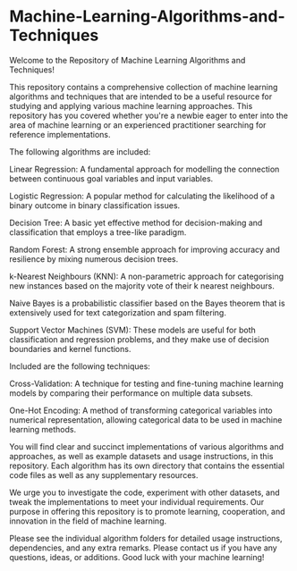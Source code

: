 # Machine-Learning-Algorithms-and-Techniques
Welcome to the Repository of Machine Learning Algorithms and Techniques!

This repository contains a comprehensive collection of machine learning algorithms and techniques that are intended to be a useful resource for studying and applying various machine learning approaches. This repository has you covered whether you're a newbie eager to enter into the area of machine learning or an experienced practitioner searching for reference implementations.


The following algorithms are included:

Linear Regression: A fundamental approach for modelling the connection between continuous goal variables and input variables.

Logistic Regression: A popular method for calculating the likelihood of a binary outcome in binary classification issues.

Decision Tree: A basic yet effective method for decision-making and classification that employs a tree-like paradigm.

Random Forest: A strong ensemble approach for improving accuracy and resilience by mixing numerous decision trees.

k-Nearest Neighbours (KNN): A non-parametric approach for categorising new instances based on the majority vote of their k nearest neighbours.

Naive Bayes is a probabilistic classifier based on the Bayes theorem that is extensively used for text categorization and spam filtering.

Support Vector Machines (SVM): These models are useful for both classification and regression problems, and they make use of decision boundaries and kernel functions.


Included are the following techniques:

Cross-Validation: A technique for testing and fine-tuning machine learning models by comparing their performance on multiple data subsets.

One-Hot Encoding: A method of transforming categorical variables into numerical representation, allowing categorical data to be used in machine learning methods.

You will find clear and succinct implementations of various algorithms and approaches, as well as example datasets and usage instructions, in this repository. Each algorithm has its own directory that contains the essential code files as well as any supplementary resources.

We urge you to investigate the code, experiment with other datasets, and tweak the implementations to meet your individual requirements. Our purpose in offering this repository is to promote learning, cooperation, and innovation in the field of machine learning.

Please see the individual algorithm folders for detailed usage instructions, dependencies, and any extra remarks. Please contact us if you have any questions, ideas, or additions. Good luck with your machine learning!


